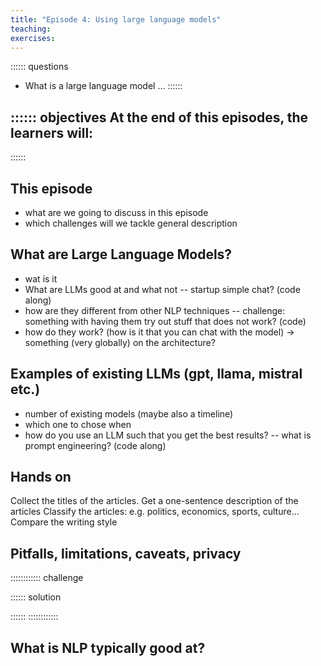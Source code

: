 ```yaml
---
title: "Episode 4: Using large language models"
teaching: 
exercises: 
---
```


:::::: questions 
- What is a large language model
...
::::::

:::::: objectives
At the end of this episodes, the learners will:
- 
::::::

## This episode
- what are we going to discuss in this episode
- which challenges will we tackle
general description

## What are Large Language Models?
- wat is it
- What are LLMs good at and what not
-- startup simple chat? (code along)
- how are they different from other NLP techniques
-- challenge: something with having them try out stuff that does not work? (code)
- how do they work? (how is it that you can chat with the model) -> something (very globally) on the architecture?

## Examples of existing LLMs (gpt, llama, mistral etc.)
- number of existing models (maybe also a timeline)
- which one to chose when
- how do you use an LLM such that you get the best results?
-- what is prompt engineering? (code along)

## Hands on
Collect the titles of the articles.
Get a one-sentence description of the articles
Classify the articles: e.g. politics, economics, sports, culture...
Compare the writing style

## Pitfalls, limitations, caveats, privacy


:::::::::::: challenge 



:::::: solution

::::::
::::::::::::

## What is NLP typically good at?

